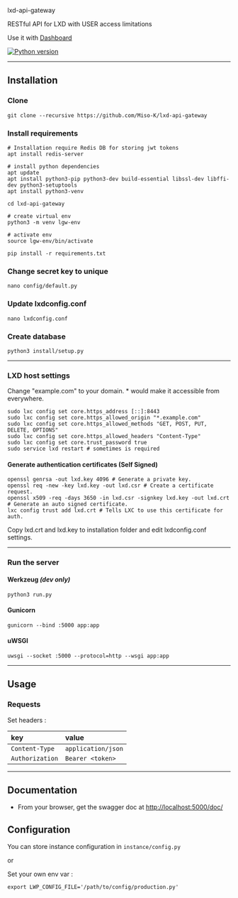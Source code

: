 lxd-api-gateway

RESTful API for LXD with USER access limitations

Use it with [Dashboard](https://github.com/Miso-K/lxd-api-gateway)

[![Python version](https://img.shields.io/badge/Python-3.7-blue.svg)](https://www.python.org/downloads/release/python-350/)

---

## Installation
### Clone
```shell
git clone --recursive https://github.com/Miso-K/lxd-api-gateway
```

### Install requirements
```shell
# Installation require Redis DB for storing jwt tokens 
apt install redis-server

# install python dependencies
apt update
apt install python3-pip python3-dev build-essential libssl-dev libffi-dev python3-setuptools
apt install python3-venv

cd lxd-api-gateway

# create virtual env
python3 -m venv lgw-env

# activate env
source lgw-env/bin/activate

pip install -r requirements.txt
```

### Change secret key to unique
``` shell
nano config/default.py
```

### Update lxdconfig.conf
```
nano lxdconfig.conf
```

### Create database
```shell
python3 install/setup.py
```

---

### LXD host settings

Change "example.com" to your domain. * would make it accessible from everywhere.

```shell
sudo lxc config set core.https_address [::]:8443
sudo lxc config set core.https_allowed_origin "*.example.com"
sudo lxc config set core.https_allowed_methods "GET, POST, PUT, DELETE, OPTIONS"
sudo lxc config set core.https_allowed_headers "Content-Type"
sudo lxc config set core.trust_password true
sudo service lxd restart # sometimes is required
```

#### Generate authentication certificates (Self Signed)

```
openssl genrsa -out lxd.key 4096 # Generate a private key.
openssl req -new -key lxd.key -out lxd.csr # Create a certificate request.
openssl x509 -req -days 3650 -in lxd.csr -signkey lxd.key -out lxd.crt # Generate an auto signed certificate.
lxc config trust add lxd.crt # Tells LXC to use this certificate for auth.
```

Copy lxd.crt and lxd.key to installation folder and edit lxdconfig.conf settings.

---

### Run the server
#### Werkzeug *(dev only)*
```shell
python3 run.py
```

#### Gunicorn
```shell
gunicorn --bind :5000 app:app
```

#### uWSGI
```shell
uwsgi --socket :5000 --protocol=http --wsgi app:app
```

---

## Usage
### Requests

Set headers :

| key             | value              |
| :-------------- | :----------------- |
| `Content-Type`  | `application/json` |
| `Authorization` | `Bearer <token>`   |

---

## Documentation

* From your browser, get the swagger doc at [http://localhost:5000/doc/](http://localhost:5000/doc/)

## Configuration
You can store instance configuration in `instance/config.py`

or

Set your own env var :

`export LWP_CONFIG_FILE='/path/to/config/production.py'`
